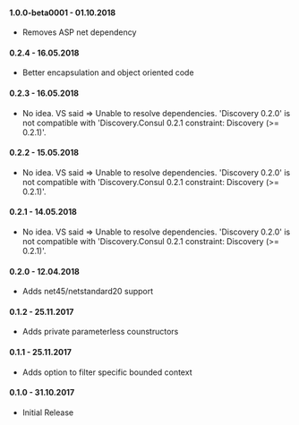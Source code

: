 #### 1.0.0-beta0001 - 01.10.2018
* Removes ASP net dependency

#### 0.2.4 - 16.05.2018
* Better encapsulation and object oriented code

#### 0.2.3 - 16.05.2018
* No idea. VS said => Unable to resolve dependencies. 'Discovery 0.2.0' is not compatible with 'Discovery.Consul 0.2.1 constraint: Discovery (>= 0.2.1)'.

#### 0.2.2 - 15.05.2018
* No idea. VS said => Unable to resolve dependencies. 'Discovery 0.2.0' is not compatible with 'Discovery.Consul 0.2.1 constraint: Discovery (>= 0.2.1)'.

#### 0.2.1 - 14.05.2018
* No idea. VS said => Unable to resolve dependencies. 'Discovery 0.2.0' is not compatible with 'Discovery.Consul 0.2.1 constraint: Discovery (>= 0.2.1)'.

#### 0.2.0 - 12.04.2018
* Adds net45/netstandard20 support

#### 0.1.2 - 25.11.2017
* Adds private parameterless counstructors

#### 0.1.1 - 25.11.2017
* Adds option to filter specific bounded context

#### 0.1.0 - 31.10.2017
* Initial Release
